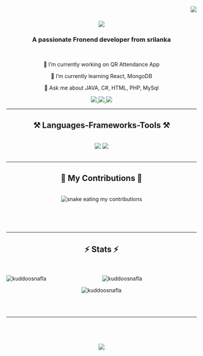 <img align="right" src="https://visitor-badge.laobi.icu/badge?page_id=kuddoosnafla.kuddoosnafla" />

<h1 align="center">
    <img src="https://readme-typing-svg.herokuapp.com/?font=Righteous&size=35&center=true&vCenter=true&width=500&height=70&duration=4000&lines=Hi+There!+👋;+I'm+Paththumma+Nafla!;" />
</h1>

<h3 align="center">A passionate Fronend developer from srilanka</h3>

<br/>

<div align="center">
 
 🔭 I’m currently working on QR Attendance App
 
 🌱 I’m currently learning React, MongoDB

💬 Ask me about JAVA, C#, HTML, PHP, MySql



 </div>
 
<div align="center"> 
  <a href="mailto:naflanafla110@gmail.com">
    <img src="https://img.shields.io/badge/Gmail-333333?style=for-the-badge&logo=gmail&logoColor=red" />
  </a>
  <a href="https://www.linkedin.com/in/nafla-nafla56731729b" target="_blank">
    <img src="https://img.shields.io/badge/LinkedIn-0077B5?style=for-the-badge&logo=linkedin&logoColor=white" target="_blank" />
  </a>
 <a href="https://salesp07.github.io" target="_blank">
     <img src="https://img.shields.io/badge/Portfolio-FF5722?style=for-the-badge&logo=todoist&logoColor=white" target="_blank" /> <!-- sqlite, safari, google-chrome are other good icon options -->
  </a>
</div>

 <hr/>
 
<h2 align="center">⚒️ Languages-Frameworks-Tools ⚒️</h2>
<br/>
<div align="center">
    <img src="https://skillicons.dev/icons?i=dart,react,bootstrap,c,html,css,vscode,github,figma,sublime text,ps,r" />
    <img src="https://skillicons.dev/icons?i=flutter,python,javascript,firebase,visualstudio,php,java,mysql" /><br>
</div>

<br/>
<hr/>

<div align="center">
  <h2>🐍 My Contributions 🐍</h2>
  <br>
  <img alt="snake eating my contributions" src="https://raw.githubusercontent.com/kuddoosnafla/kuddoosnafla/output/github-contribution-grid-snake.svg" />
  
  <br/><br/><br/>
</div>

<hr/>

<h2 align="center">⚡️ Stats ⚡️</h2>
<br>
<div align=center>
 <img align="left" src="https://github-readme-stats.vercel.app/api/top-langs?username=kuddoosnafla&show_icons=true&locale=en&layout=compact" alt="kuddoosnafla" />

<img align="center" src="https://github-readme-stats.vercel.app/api?username=kuddoosnafla&show_icons=true&locale=en" alt="kuddoosnafla" /><br/>

<img align="center" src="https://github-readme-streak-stats.herokuapp.com/?user=kuddoosnafla&" alt="kuddoosnafla" />

</div>

<br/><br/>

<hr/>

<br/>

<h1 align="center">
    <img src="https://readme-typing-svg.herokuapp.com/?font=Righteous&size=35&center=true&vCenter=true&width=500&height=70&duration=4000&lines=thanks+for+visiting!;" />
</h1>

<br/>
